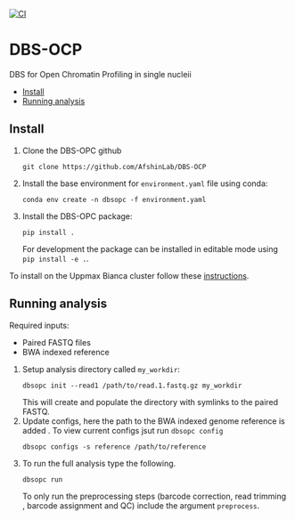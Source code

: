 [![CI](https://github.com/AfshinLab/DBS-OCP/workflows/CI/badge.svg?branch=main)](https://github.com/AfshinLab/DBS-OCP/actions?query=branch%3Amain)

# DBS-OCP
DBS for Open Chromatin Profiling in single nucleii 

- [Install](#install)
- [Running analysis](#running-analysis)

## Install

1. Clone the DBS-OPC github
    ```
    git clone https://github.com/AfshinLab/DBS-OCP 
    ```

2. Install the base environment for `environment.yaml` file using conda:
    ```
    conda env create -n dbsopc -f environment.yaml 
    ```

3. Install the DBS-OPC package:
    ```
    pip install . 
    ```
    For development the package can be installed in editable mode using `pip
     install -e .`. 
     
To install on the Uppmax Bianca cluster follow these [instructions](doc/bianca_install.rst).
     

## Running analysis

Required inputs:
- Paired FASTQ files
- BWA indexed reference 

1. Setup analysis directory called `my_workdir`:
    ```
    dbsopc init --read1 /path/to/read.1.fastq.gz my_workdir 
    ```
   This will create and populate the directory with symlinks to the paired
    FASTQ. 
2. Update configs, here the path to the BWA indexed genome reference is added
. To view current configs jsut run `dbsopc config` 
    ```
    dbsopc configs -s reference /path/to/reference
    ```
3. To run the full analysis type the following.  
    ```
    dbsopc run
    ```
   To only run the preprocessing steps (barcode correction, read trimming
   , barcode assignment and QC) include the argument `preprocess`. 


